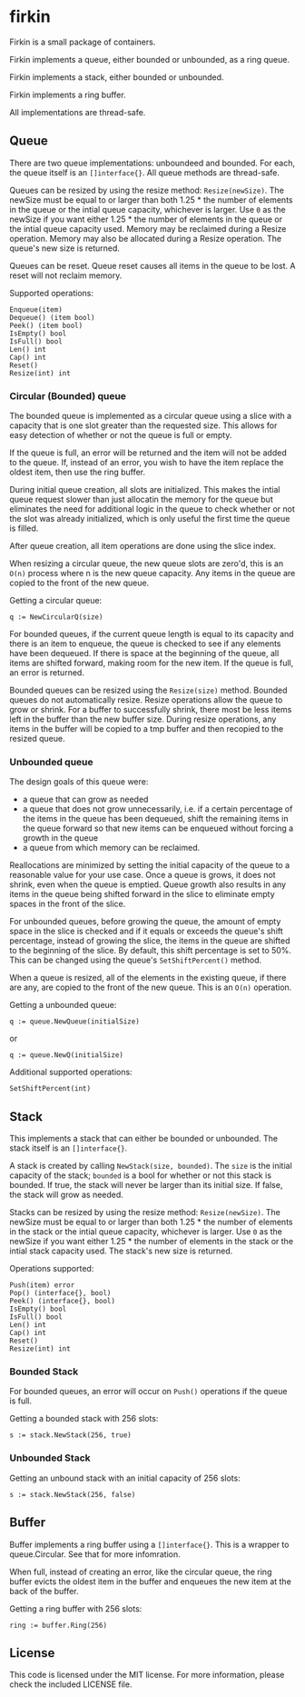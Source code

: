 firkin
======
Firkin is a small package of containers.

Firkin implements a queue, either bounded or unbounded, as a ring queue.

Firkin implements a stack, either bounded or unbounded.

Firkin implements a ring buffer.

All implementations are thread-safe.

## Queue
There are two queue implementations: unboundeed and bounded.  For each, the queue itself is an `[]interface{}`.  All queue methods are thread-safe.

Queues can be resized by using the resize method: `Resize(newSize)`.  The newSize must be equal to or larger than both 1.25 * the number of elements in the queue or the intial queue capacity, whichever is larger.  Use `0` as the newSize if you want either 1.25 * the number of elements in the queue or the intial queue capacity used.  Memory may be reclaimed during a Resize operation.  Memory may also be allocated during a Resize operation.  The queue's new size is returned.

Queues can be reset. Queue reset causes all items in the queue to be lost. A reset will not reclaim memory.

Supported operations:
```
Enqueue(item)
Dequeue() (item bool)
Peek() (item bool)
IsEmpty() bool
IsFull() bool
Len() int
Cap() int
Reset()
Resize(int) int
  ```

### Circular (Bounded) queue
The bounded queue is implemented as a circular queue using a slice with a capacity that is one slot greater than the requested size. This allows for easy detection of whether or not the queue is full or empty.

If the queue is full, an error will be returned and the item will not be added to the queue. If, instead of an error, you wish to have the item replace the oldest item, then use the ring buffer.

During initial queue creation, all slots are initialized. This makes the intial queue request slower than just allocatin the memory for the queue but eliminates the need for additional logic in the queue to check whether or not the slot was already initialized, which is only useful the first time the queue is filled.

After queue creation, all item operations are done using the slice index.

When resizing a circular queue, the new queue slots are zero'd, this is an `O(n)` process where n is the new queue capacity. Any items in the queue are copied to the front of the new queue.

Getting a circular queue:

    q := NewCircularQ(size)

For bounded queues, if the current queue length is equal to its capacity and there is an item to enqueue, the queue is checked to see if any elements have been dequeued.  If there is space at the beginning of the queue, all items are shifted forward, making room for the new item.  If the queue is full, an error is returned.

Bounded queues can be resized using the `Resize(size)` method.  Bounded queues do not automatically resize.  Resize operations allow the queue to grow or shrink. For a buffer to successfully shrink, there most be less items left in the buffer than the new buffer size.  During resize operations, any items in the buffer will be copied to a tmp buffer and then recopied to the resized queue.

### Unbounded queue
The design goals of this queue were:

* a queue that can grow as needed
* a queue that does not grow unnecessarily, i.e. if a certain percentage of the items in the queue has been dequeued, shift the remaining items in the queue forward so that new items can be enqueued without forcing a growth in the queue
* a queue from which memory can be reclaimed.

Reallocations are minimized by setting the initial capacity of the queue to a reasonable value for your use case.  Once a queue is grows, it does not shrink, even when the queue is emptied. Queue growth also results in any items in the queue being shifted forward in the slice to eliminate empty spaces in the front of the slice.

For unbounded queues, before growing the queue, the amount of empty space in the slice is checked and if it equals or exceeds the queue's shift percentage, instead of growing the slice, the items in the queue are shifted to the beginning of the slice.  By default, this shift percentage is set to 50%. This can be changed using the queue's `SetShiftPercent()` method.

When a queue is resized, all of the elements in the existing queue, if there are any, are copied to the front of the new queue. This is an `O(n)` operation.

Getting a unbounded queue:

    q := queue.NewQueue(initialSize)

or

    q := queue.NewQ(initialSize)

Additional supported operations:
```
SetShiftPercent(int)
```

## Stack
This implements a stack that can either be bounded or unbounded. The stack itself is an `[]interface{}`.

A stack is created by calling `NewStack(size, bounded)`. The `size` is the initial capacity of the stack; `bounded` is a bool for whether or not this stack is bounded. If true, the stack will never be larger than its initial size. If false, the stack will grow as needed.

Stacks can be resized by using the resize method: `Resize(newSize)`.  The newSize must be equal to or larger than both 1.25 * the number of elements in the stack or the intial queue capacity, whichever is larger.  Use `0` as the newSize if you want either 1.25 * the number of elements in the stack or the intial stack capacity used.  The stack's new size is returned.

Operations supported:
```
Push(item) error
Pop() (interface{}, bool)
Peek() (interface{}, bool)
IsEmpty() bool
IsFull() bool
Len() int
Cap() int
Reset()
Resize(int) int
```

### Bounded Stack
For bounded queues, an error will occur on `Push()` operations if the queue is full.

Getting a bounded stack with 256 slots:

    s := stack.NewStack(256, true)

### Unbounded Stack
Getting an unbound stack with an initial capacity of 256 slots:

    s := stack.NewStack(256, false)

## Buffer
Buffer implements a ring buffer using a `[]interface{}`.  This is a wrapper to queue.Circular.  See that for more infomration.

When full, instead of creating an error, like the circular queue, the ring buffer evicts the oldest item in the buffer and enqueues the new item at the back of the buffer.

Getting a ring buffer with 256 slots:

    ring := buffer.Ring(256)

## License
This code is licensed under the MIT license. For more information, please check the included LICENSE file.
